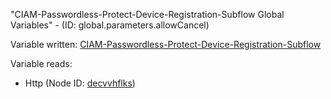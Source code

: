 "CIAM-Passwordless-Protect-Device-Registration-Subflow Global Variables" - (ID: global.parameters.allowCancel)

Variable written:
[CIAM-Passwordless-Protect-Device-Registration-Subflow](../index.md#Variables)

Variable reads:
* Http (Node ID: [decvvhflks](../nodes/decvvhflks.md))
